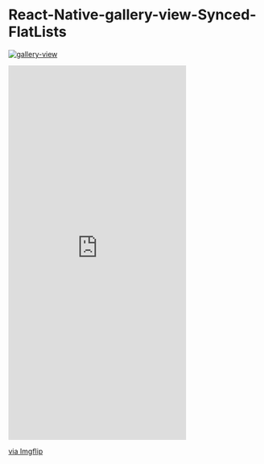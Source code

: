 # React-Native-gallery-view-Synced-FlatLists

<a href="https://imgflip.com/gif/5hgr60"><img src="https://imgflip.com/gif/5hgr60" title="gallery-view"/></a>

<div style="width:353px;max-width:100%;"><div style="height:0;padding-bottom:211.05%;position:relative;"><iframe width="353" height="745" style="position:absolute;top:0;left:0;width:100%;height:100%;" frameBorder="0" src="https://imgflip.com/embed/5hgr60"></iframe></div><p><a href="https://imgflip.com/gif/5hgr60">via Imgflip</a></p></div>
